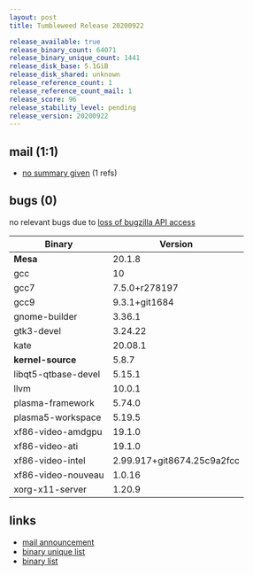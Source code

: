```yaml
---
layout: post
title: Tumbleweed Release 20200922

release_available: true
release_binary_count: 64071
release_binary_unique_count: 1441
release_disk_base: 5.1GiB
release_disk_shared: unknown
release_reference_count: 1
release_reference_count_mail: 1
release_score: 96
release_stability_level: pending
release_version: 20200922
---
```


## mail (1:1)

- [no summary given](https://lists.opensuse.org/opensuse-factory/2020-09/msg00220.html) (1 refs)

## bugs (0)

<!--more-->

no relevant bugs due to [loss of bugzilla API access](https://bugzilla.opensuse.org/show_bug.cgi?id=1157722)

Binary | Version
--- | ---
**Mesa** | 20.1.8
gcc | 10
gcc7 | 7.5.0+r278197
gcc9 | 9.3.1+git1684
gnome-builder | 3.36.1
gtk3-devel | 3.24.22
kate | 20.08.1
**kernel-source** | 5.8.7
libqt5-qtbase-devel | 5.15.1
llvm | 10.0.1
plasma-framework | 5.74.0
plasma5-workspace | 5.19.5
xf86-video-amdgpu | 19.1.0
xf86-video-ati | 19.1.0
xf86-video-intel | 2.99.917+git8674.25c9a2fcc
xf86-video-nouveau | 1.0.16
xorg-x11-server | 1.20.9

## links

- [mail announcement](https://lists.opensuse.org/opensuse-factory/2020-09/msg00186.html)
- [binary unique list](http://download.opensuse.org/history/20200922/rpm.unique.list)
- [binary list](http://download.opensuse.org/history/20200922/rpm.list)
